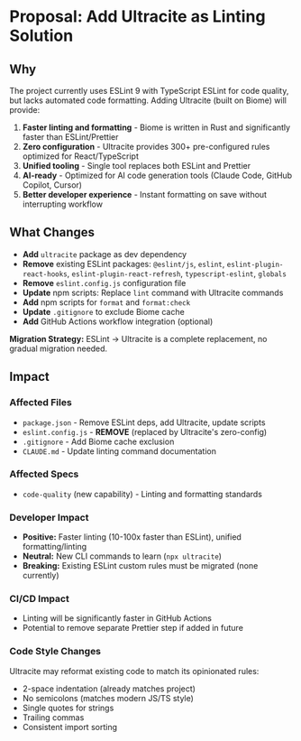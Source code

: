 # Proposal: Add Ultracite as Linting Solution

## Why

The project currently uses ESLint 9 with TypeScript ESLint for code quality, but lacks automated code formatting. Adding Ultracite (built on Biome) will provide:

1. **Faster linting and formatting** - Biome is written in Rust and significantly faster than ESLint/Prettier
2. **Zero configuration** - Ultracite provides 300+ pre-configured rules optimized for React/TypeScript
3. **Unified tooling** - Single tool replaces both ESLint and Prettier
4. **AI-ready** - Optimized for AI code generation tools (Claude Code, GitHub Copilot, Cursor)
5. **Better developer experience** - Instant formatting on save without interrupting workflow

## What Changes

- **Add** `ultracite` package as dev dependency
- **Remove** existing ESLint packages: `@eslint/js`, `eslint`, `eslint-plugin-react-hooks`, `eslint-plugin-react-refresh`, `typescript-eslint`, `globals`
- **Remove** `eslint.config.js` configuration file
- **Update** npm scripts: Replace `lint` command with Ultracite commands
- **Add** npm scripts for `format` and `format:check`
- **Update** `.gitignore` to exclude Biome cache
- **Add** GitHub Actions workflow integration (optional)

**Migration Strategy:** ESLint → Ultracite is a complete replacement, no gradual migration needed.

## Impact

### Affected Files
- `package.json` - Remove ESLint deps, add Ultracite, update scripts
- `eslint.config.js` - **REMOVE** (replaced by Ultracite's zero-config)
- `.gitignore` - Add Biome cache exclusion
- `CLAUDE.md` - Update linting command documentation

### Affected Specs
- `code-quality` (new capability) - Linting and formatting standards

### Developer Impact
- **Positive:** Faster linting (10-100x faster than ESLint), unified formatting/linting
- **Neutral:** New CLI commands to learn (`npx ultracite`)
- **Breaking:** Existing ESLint custom rules must be migrated (none currently)

### CI/CD Impact
- Linting will be significantly faster in GitHub Actions
- Potential to remove separate Prettier step if added in future

### Code Style Changes
Ultracite may reformat existing code to match its opinionated rules:
- 2-space indentation (already matches project)
- No semicolons (matches modern JS/TS style)
- Single quotes for strings
- Trailing commas
- Consistent import sorting
